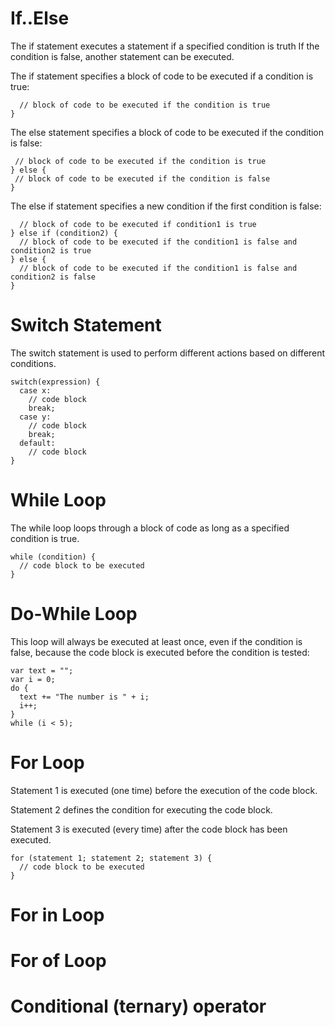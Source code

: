 # If..Else
The if statement executes a statement if a specified condition is truth
If the condition is false, another statement can be executed.

The if statement specifies a block of code to be executed if a condition is true:

```  if (condition) {
  // block of code to be executed if the condition is true
} 
```

The else statement specifies a block of code to be executed if the condition is false:

 ``` if (condition) {
  // block of code to be executed if the condition is true
} else {
  // block of code to be executed if the condition is false
} 
```

The else if statement specifies a new condition if the first condition is false:

``` if (condition1) {
  // block of code to be executed if condition1 is true
} else if (condition2) {
  // block of code to be executed if the condition1 is false and condition2 is true
} else {
  // block of code to be executed if the condition1 is false and condition2 is false
} 
```

# Switch Statement

The switch statement is used to perform different actions based on different conditions.



```
switch(expression) {
  case x:
    // code block
    break;
  case y:
    // code block
    break;
  default:
    // code block
}
```

# While Loop
The while loop loops through a block of code as long as a specified condition is true.

```
while (condition) {
  // code block to be executed
}
```
# Do-While Loop
This loop will always be executed at least once, even if the condition is false, because the code block is executed before the condition is tested:

```
var text = "";
var i = 0;
do {
  text += "The number is " + i;
  i++;
}
while (i < 5);
```
# For Loop
Statement 1 is executed (one time) before the execution of the code block.

Statement 2 defines the condition for executing the code block.

Statement 3 is executed (every time) after the code block has been executed.

```
for (statement 1; statement 2; statement 3) {
  // code block to be executed
}
```
# For in Loop

# For of Loop
# Conditional (ternary) operator